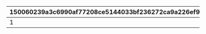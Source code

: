 |150060239a3c6990af77208ce5144033bf236272ca9a226ef9dd636a4f12168c|95f659b3b3dfa31463b9a739c6ab262fda5e587f9d8fb969f889ca6b5f381463|f6e99ae7459edee79ad3be0747eb9280eb7ed2946052bb6959ab3413b798ed69|2fc49dd575b4a74debe28a646d5feba3c8ac09fbacffed7cb3d306586fa18d70|73020764997d7b7c8d8a629980fc8766633ddb495a357dddf4fa4fba8e803388|d37d4339e4271d076ab2b42228be40906b8d7d652d709d3ed48488daf23cd08d|ef61020d98e91a02f554bd9ee9b9bf3071f0f6859266b2dd2aec380a348f4b14|9c89446cfcf2e504fae9c1617eb948d28b6509eddfe887ca7e82c793154ba2d4|a27bcc93de3f46f017cddf0614ce991f0ca46f5c832d4937f6c53e76f3efb3b5|25182ec97b546116ce5ea1a2ba50178d8a05fa566338709d759613f7bf57d988|1d09bc27d4b4dea21d1177c21a368cc538d725bc941ea3283271b8cda41fac18|
| --- | --- | --- | --- | --- | --- | --- | --- | --- | --- | --- |
|1|109801|1|109701|2|0|0|0|0|0|0|